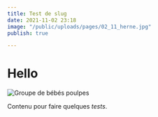 ```yaml
---
title: Test de slug
date: 2021-11-02 23:18
image: "/public/uploads/pages/02_11_herne.jpg"
publish: true

---
```

# Hello

![Groupe de bébés poulpes](/uploads/pages/test/3e4d9955a1a93d8a0adf99198bec09f7.jpg "Les poulpes !")

Contenu pour faire quelques *tests*.
